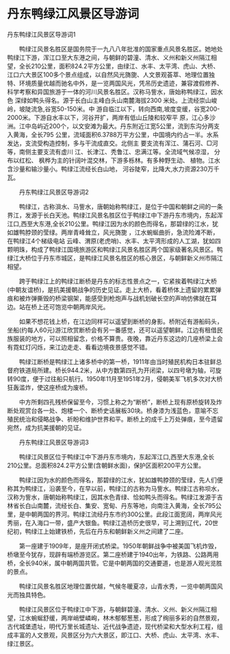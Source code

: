 # 丹东鸭绿江风景区导游词
丹东鸭绿江风景区导游词1

　　鸭绿江风景名胜区是国务院于一九八八年批准的国家重点风景名胜区。她地处鸭绿江下游，浑江口至大东港之间，与朝鲜的碧潼、清水、义州和新义州隔江相望，全长210公里，面积824.2平方公里，由绿江、水丰、太平湾、虎山、大桥、江口六大景区100多个景点组成，以自然风光旖旎、人文景观荟萃、地理位置独特、环境质量优越而驰名中外，是一览两国风光，凭吊历史遗迹，兼容渡假修养、科学考察和异国旅游于一体的河川风景名胜区。汉称马訾水，唐始称鸭绿江，因水色 深绿如鸭头得名。源于长白山主峰白头山南麓海拔2300 米处。上流经崇山峻岭，坡陡流急,谷宽50-150米。中 游自临江以下，转向西南,坡度变缓，谷宽200-2000米。下游自水丰以下，河谷开扩，两岸有低山丘陵和较窄平 原，江心多沙洲。江中岛屿近200个，以文安滩为最大。丹东附近江宽5公里，流到东沟分两支入黄海，全长795 公里，流域面积6.3788万平方公里，中国境内约占一半。水系发达，支流受构造控制，多与干流成直交。北侧主 要支流有浑江、蒲石河、□河等，南侧主要支流有虚川 江、长津江、秃鲁江、忠满江等。全流域气候凉湿， 分布以红松、 枫桦为主的针阔叶混交林，下游多栎林。有多种野生动、 植物。江水含沙量和输沙量小。鸭绿江流经长白山地， 河谷陡窄，比降大,水力资源230万千瓦。

　　丹东鸭绿江风景区导游词2

　　鸭绿江，古称浿水、马訾水，唐朝始称鸭绿江，是位于中国和朝鲜之间的一条界江，发源于长白天池。鸭绿江风景名胜区位于鸭绿江中下游丹东市境内，东起浑江口,西至大东港,全长210公里。鸭绿江因为水的颜色而得名，那碧绿的江水，犹如雄鸭脖颈的莹绿。两岸青峰耸立，风光旖旎 ，江水蜿蜒曲折，急流险滩不断，在鸭绿江4个梯级电站 云峰、渭原(老虎哨)、水丰、太平湾形成的人工湖，犹如四颗明珠，构成了鸭绿江国境旅游区和鸭绿江风景名胜区两个国家级著名风景区。鸭绿江大桥位于丹东市城区，是鸭绿江风景名胜区的核心景区，与朝鲜新义州市隔江相望。

　　跨于鸭绿江上的鸭绿江断桥是丹东的标志性景点之一，它紧挨着鸭绿江大桥(中朝友谊桥)，是抗美援朝战争的历史见证。走上大桥，看着桥体上遗留的累累弹痕和被炸弹撕毁的桥梁钢架，能感受到枪炮声与战机划破长空的声响仿佛就在耳边。站在桥上还可饱览中朝两岸风光。

　　如果不想花钱上桥，在江边同样可以遥望到断桥的身影。桥附近有游船码头，坐船(约每人60元)游江欣赏断桥会有另一番感觉，还可以遥望朝鲜。江边有租借民族服装的地方，可以照相留念，价格不算贵。夜晚，靠近丹东这边的几座桥梁上会有霓虹灯闪烁，来江边走走、看看边境夜景感觉不错。

　　鸭绿江断桥是鸭绿江上诸多桥中的第一桥，1911年由当时殖民机构日本驻鲜总督府铁道局所建。桥长944.2米，从中方数第四孔为开闭梁，以四号墩为轴，可旋转90度，便于过往船只航行。1950年11月至1951年2月，侵朝美军飞机多次对大桥狂轰滥炸，使这座桥成为废桥。

　　中方所剩四孔残桥保留至今，习惯上称之为“断桥”，断桥上现有原桥旋转及炸断处观赏台各一处、炮楼一个、断桥史话展板30块。桥身漆为浅蓝色，意喻不忘殖民统治和侵略战争、祈盼和维护世界和平。断桥上的成千上万处弹痕，至今遗留宛然，成为抗美援朝的见证。

　　丹东鸭绿江风景区导游词3

　　鸭绿江风景区位于鸭绿江中下游丹东市境内，东起浑江口,西至大东港,全长210公里。总面积824.2平方公里(含朝鲜水面)，保护区面积200平方公里。

　　鸭绿江因为水的颜色而得名，那碧绿的江水，犹如雄鸭脖颈的莹绿，先人们便称其为鸭绿江，沿袭至今，在早以前，鸭绿江的古称为马訾水。鸭绿江古称坝水，汉称为訾水，唐朝始称鸭绿江，因其水色青绿、恰如鸭头而得名。鸭绿江发源于吉林省长白山南麓，流经长白、集安、宽甸、丹东等地，向南注入黄海，全长795公里，是中朝两国的界河。鸭绿江流经丹东市约300公里。此段江面宽阔，两岸风光秀丽，在入海口一带，盛产大银鱼。鸭绿江造桥历史很早，可上溯到辽代，20世纪初，鸭绿江上始建铁桥，先后在丹东和朝鲜新义州之间建了二座。

　　第一座建于1909年，是座开闭式桥梁。1950年朝鲜战争中被美国飞机炸毁，桥墩至今犹存，现辟有端桥游览区。第二座桥建于1940出年，为铁路、公路两用桥，全长940米，属中朝两国共管。它是中朝两国的交通要道，也是游人观光览胜的景点。

　　鸭绿江风景名胜区地理位置优越，气候冬暖夏凉，山青水秀，一览中朝两国风光而独具特色。

　　鸭绿江风景区位于鸭绿江中下游，与朝鲜碧潼、清水、义州、新义州隔江相望，江水蜿蜒舒缓，两岸峭壁嶙峋，林木郁郁葱葱，形成了绚丽多彩的自然景观，古代城堡遗址，明代万里长城遗址、近代战争遗迹，现代桥梁和大型水利工程，组成丰富的人文景观，风景区分为六大景区，即江口、大桥、虎山、太平湾、水丰、绿江景区。